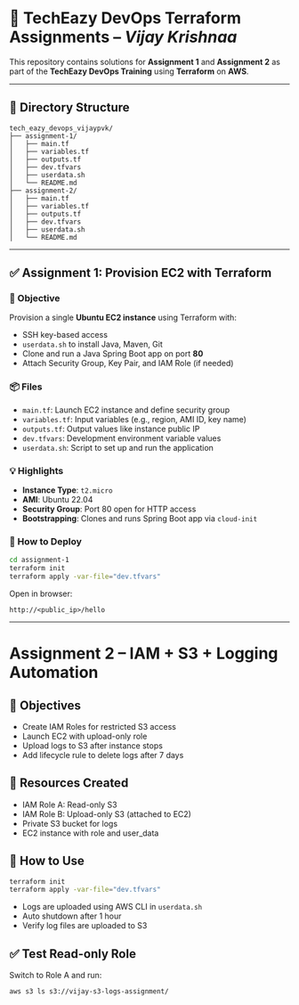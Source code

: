 
# 🚀 TechEazy DevOps Terraform Assignments – *Vijay Krishnaa*

This repository contains solutions for **Assignment 1** and **Assignment 2** as part of the **TechEazy DevOps Training** using **Terraform** on **AWS**.

---

## 📁 Directory Structure

```
tech_eazy_devops_vijaypvk/
├── assignment-1/
│   ├── main.tf
│   ├── variables.tf
│   ├── outputs.tf
│   ├── dev.tfvars
│   ├── userdata.sh
│   └── README.md
├── assignment-2/
│   ├── main.tf
│   ├── variables.tf
│   ├── outputs.tf
│   ├── dev.tfvars
│   ├── userdata.sh
│   └── README.md
```

---

## ✅ Assignment 1: Provision EC2 with Terraform

### 🎯 Objective

Provision a single **Ubuntu EC2 instance** using Terraform with:

- SSH key-based access  
- `userdata.sh` to install Java, Maven, Git  
- Clone and run a Java Spring Boot app on port **80**  
- Attach Security Group, Key Pair, and IAM Role (if needed)

### 📦 Files

- `main.tf`: Launch EC2 instance and define security group
- `variables.tf`: Input variables (e.g., region, AMI ID, key name)
- `outputs.tf`: Output values like instance public IP
- `dev.tfvars`: Development environment variable values
- `userdata.sh`: Script to set up and run the application

### 💡 Highlights

- **Instance Type**: `t2.micro`  
- **AMI**: Ubuntu 22.04  
- **Security Group**: Port 80 open for HTTP access  
- **Bootstrapping**: Clones and runs Spring Boot app via `cloud-init`  

### 🧪 How to Deploy

```bash
cd assignment-1
terraform init
terraform apply -var-file="dev.tfvars"
```

Open in browser:

```
http://<public_ip>/hello
```

---

# Assignment 2 – IAM + S3 + Logging Automation

## 🎯 Objectives

- Create IAM Roles for restricted S3 access
- Launch EC2 with upload-only role
- Upload logs to S3 after instance stops
- Add lifecycle rule to delete logs after 7 days

## 📁 Resources Created

- IAM Role A: Read-only S3
- IAM Role B: Upload-only S3 (attached to EC2)
- Private S3 bucket for logs
- EC2 instance with role and user_data

## 🧪 How to Use

```bash
terraform init
terraform apply -var-file="dev.tfvars"
```

- Logs are uploaded using AWS CLI in `userdata.sh`
- Auto shutdown after 1 hour
- Verify log files are uploaded to S3

## ✅ Test Read-only Role

Switch to Role A and run:
```bash
aws s3 ls s3://vijay-s3-logs-assignment/
```
